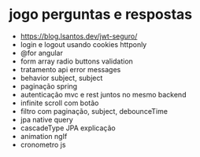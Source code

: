 # jogo perguntas e respostas

- https://blog.lsantos.dev/jwt-seguro/
- login e logout usando cookies httponly
- @for angular
- form array radio buttons validation
- tratamento api error messages
- behavior subject, subject
- paginação spring
- autenticação mvc e rest juntos no mesmo backend
- infinite scroll com botão
- filtro com paginação, subject, debounceTime
- jpa native query
- cascadeType JPA explicação
- animation ngIf
- cronometro js